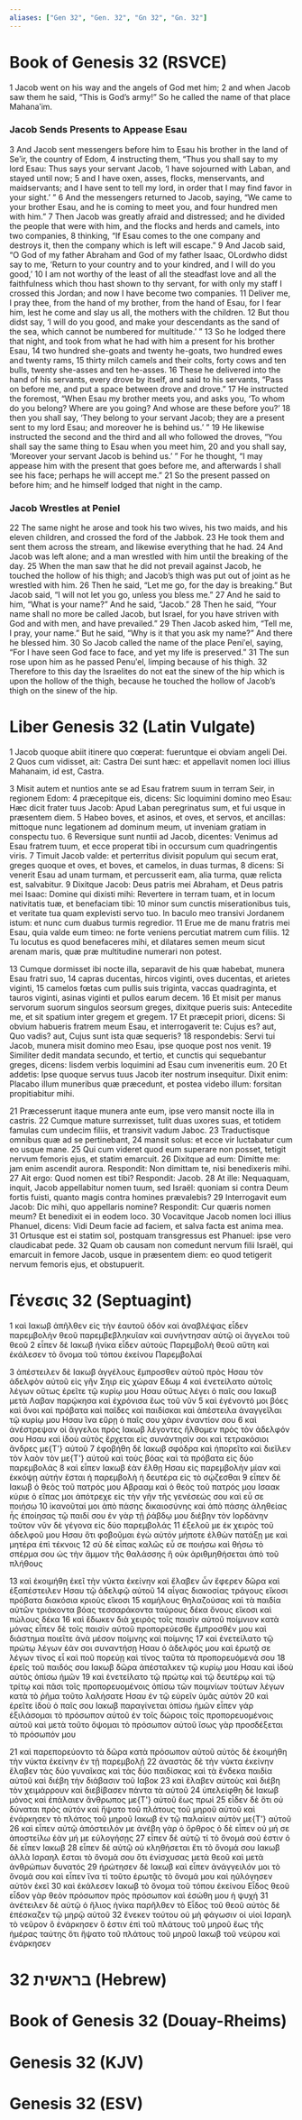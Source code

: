 ```yaml
---
aliases: ["Gen 32", "Gen. 32", "Gn 32", "Gn. 32"]
---
```



# Book of Genesis 32 (RSVCE)

1 Jacob went on his way and the angels of God met him;
2 and when Jacob saw them he said, “This is God’s army!” So he called the name of that place Mahanaʹim.
### Jacob Sends Presents to Appease Esau
3 And Jacob sent messengers before him to Esau his brother in the land of Seʹir, the country of Edom,
4 instructing them, “Thus you shall say to my lord Esau: Thus says your servant Jacob, ‘I have sojourned with Laban, and stayed until now;
5 and I have oxen, asses, flocks, menservants, and maidservants; and I have sent to tell my lord, in order that I may find favor in your sight.’ ”
6 And the messengers returned to Jacob, saying, “We came to your brother Esau, and he is coming to meet you, and four hundred men with him.”
7 Then Jacob was greatly afraid and distressed; and he divided the people that were with him, and the flocks and herds and camels, into two companies,
8 thinking, “If Esau comes to the one company and destroys it, then the company which is left will escape.”
9 And Jacob said, “O God of my father Abraham and God of my father Isaac, OLordwho didst say to me, ‘Return to your country and to your kindred, and I will do you good,’
10 I am not worthy of the least of all the steadfast love and all the faithfulness which thou hast shown to thy servant, for with only my staff I crossed this Jordan; and now I have become two companies.
11 Deliver me, I pray thee, from the hand of my brother, from the hand of Esau, for I fear him, lest he come and slay us all, the mothers with the children.
12 But thou didst say, ‘I will do you good, and make your descendants as the sand of the sea, which cannot be numbered for multitude.’ ”
13 So he lodged there that night, and took from what he had with him a present for his brother Esau,
14 two hundred she-goats and twenty he-goats, two hundred ewes and twenty rams,
15 thirty milch camels and their colts, forty cows and ten bulls, twenty she-asses and ten he-asses.
16 These he delivered into the hand of his servants, every drove by itself, and said to his servants, “Pass on before me, and put a space between drove and drove.”
17 He instructed the foremost, “When Esau my brother meets you, and asks you, ‘To whom do you belong? Where are you going? And whose are these before you?’
18 then you shall say, ‘They belong to your servant Jacob; they are a present sent to my lord Esau; and moreover he is behind us.’ ”
19 He likewise instructed the second and the third and all who followed the droves, “You shall say the same thing to Esau when you meet him,
20 and you shall say, ‘Moreover your servant Jacob is behind us.’ ” For he thought, “I may appease him with the present that goes before me, and afterwards I shall see his face; perhaps he will accept me.”
21 So the present passed on before him; and he himself lodged that night in the camp.
### Jacob Wrestles at Peniel
22 The same night he arose and took his two wives, his two maids, and his eleven children, and crossed the ford of the Jabbok.
23 He took them and sent them across the stream, and likewise everything that he had.
24 And Jacob was left alone; and a man wrestled with him until the breaking of the day.
25 When the man saw that he did not prevail against Jacob, he touched the hollow of his thigh; and Jacob’s thigh was put out of joint as he wrestled with him.
26 Then he said, “Let me go, for the day is breaking.” But Jacob said, “I will not let you go, unless you bless me.”
27 And he said to him, “What is your name?” And he said, “Jacob.”
28 Then he said, “Your name shall no more be called Jacob, but Israel, for you have striven with God and with men, and have prevailed.”
29 Then Jacob asked him, “Tell me, I pray, your name.” But he said, “Why is it that you ask my name?” And there he blessed him.
30 So Jacob called the name of the place Peniʹel, saying, “For I have seen God face to face, and yet my life is preserved.”
31 The sun rose upon him as he passed Penuʹel, limping because of his thigh.
32 Therefore to this day the Israelites do not eat the sinew of the hip which is upon the hollow of the thigh, because he touched the hollow of Jacob’s thigh on the sinew of the hip.


# Liber Genesis 32 (Latin Vulgate)

1 Jacob quoque abiit itinere quo cœperat: fueruntque ei obviam angeli Dei.
2 Quos cum vidisset, ait: Castra Dei sunt hæc: et appellavit nomen loci illius Mahanaim, id est, Castra.

3 Misit autem et nuntios ante se ad Esau fratrem suum in terram Seir, in regionem Edom:
4 præcepitque eis, dicens: Sic loquimini domino meo Esau: Hæc dicit frater tuus Jacob: Apud Laban peregrinatus sum, et fui usque in præsentem diem.
5 Habeo boves, et asinos, et oves, et servos, et ancillas: mittoque nunc legationem ad dominum meum, ut inveniam gratiam in conspectu tuo.
6 Reversique sunt nuntii ad Jacob, dicentes: Venimus ad Esau fratrem tuum, et ecce properat tibi in occursum cum quadringentis viris.
7 Timuit Jacob valde: et perterritus divisit populum qui secum erat, greges quoque et oves, et boves, et camelos, in duas turmas,
8 dicens: Si venerit Esau ad unam turmam, et percusserit eam, alia turma, quæ relicta est, salvabitur.
9 Dixitque Jacob: Deus patris mei Abraham, et Deus patris mei Isaac: Domine qui dixisti mihi: Revertere in terram tuam, et in locum nativitatis tuæ, et benefaciam tibi:
10 minor sum cunctis miserationibus tuis, et veritate tua quam explevisti servo tuo. In baculo meo transivi Jordanem istum: et nunc cum duabus turmis regredior.
11 Erue me de manu fratris mei Esau, quia valde eum timeo: ne forte veniens percutiat matrem cum filiis.
12 Tu locutus es quod benefaceres mihi, et dilatares semen meum sicut arenam maris, quæ præ multitudine numerari non potest.

13 Cumque dormisset ibi nocte illa, separavit de his quæ habebat, munera Esau fratri suo,
14 capras ducentas, hircos viginti, oves ducentas, et arietes viginti,
15 camelos fœtas cum pullis suis triginta, vaccas quadraginta, et tauros viginti, asinas viginti et pullos earum decem.
16 Et misit per manus servorum suorum singulos seorsum greges, dixitque pueris suis: Antecedite me, et sit spatium inter gregem et gregem.
17 Et præcepit priori, dicens: Si obvium habueris fratrem meum Esau, et interrogaverit te: Cujus es? aut, Quo vadis? aut, Cujus sunt ista quæ sequeris?
18 respondebis: Servi tui Jacob, munera misit domino meo Esau, ipse quoque post nos venit.
19 Similiter dedit mandata secundo, et tertio, et cunctis qui sequebantur greges, dicens: Iisdem verbis loquimini ad Esau cum inveneritis eum.
20 Et addetis: Ipse quoque servus tuus Jacob iter nostrum insequitur. Dixit enim: Placabo illum muneribus quæ præcedunt, et postea videbo illum: forsitan propitiabitur mihi.

21 Præcesserunt itaque munera ante eum, ipse vero mansit nocte illa in castris.
22 Cumque mature surrexisset, tulit duas uxores suas, et totidem famulas cum undecim filiis, et transivit vadum Jaboc.
23 Traductisque omnibus quæ ad se pertinebant,
24 mansit solus: et ecce vir luctabatur cum eo usque mane.
25 Qui cum videret quod eum superare non posset, tetigit nervum femoris ejus, et statim emarcuit.
26 Dixitque ad eum: Dimitte me: jam enim ascendit aurora. Respondit: Non dimittam te, nisi benedixeris mihi.
27 Ait ergo: Quod nomen est tibi? Respondit: Jacob.
28 At ille: Nequaquam, inquit, Jacob appellabitur nomen tuum, sed Israël: quoniam si contra Deum fortis fuisti, quanto magis contra homines prævalebis?
29 Interrogavit eum Jacob: Dic mihi, quo appellaris nomine? Respondit: Cur quæris nomen meum? Et benedixit ei in eodem loco.
30 Vocavitque Jacob nomen loci illius Phanuel, dicens: Vidi Deum facie ad faciem, et salva facta est anima mea.
31 Ortusque est ei statim sol, postquam transgressus est Phanuel: ipse vero claudicabat pede.
32 Quam ob causam non comedunt nervum filii Israël, qui emarcuit in femore Jacob, usque in præsentem diem: eo quod tetigerit nervum femoris ejus, et obstupuerit.


# Γένεσις 32 (Septuagint)

1 καὶ Ιακωβ ἀπῆλθεν εἰς τὴν ἑαυτοῦ ὁδόν καὶ ἀναβλέψας εἶδεν παρεμβολὴν θεοῦ παρεμβεβληκυῖαν καὶ συνήντησαν αὐτῷ οἱ ἄγγελοι τοῦ θεοῦ
2 εἶπεν δὲ Ιακωβ ἡνίκα εἶδεν αὐτούς Παρεμβολὴ θεοῦ αὕτη καὶ ἐκάλεσεν τὸ ὄνομα τοῦ τόπου ἐκείνου Παρεμβολαί

3 ἀπέστειλεν δὲ Ιακωβ ἀγγέλους ἔμπροσθεν αὐτοῦ πρὸς Ησαυ τὸν ἀδελφὸν αὐτοῦ εἰς γῆν Σηιρ εἰς χώραν Εδωμ
4 καὶ ἐνετείλατο αὐτοῖς λέγων οὕτως ἐρεῖτε τῷ κυρίῳ μου Ησαυ οὕτως λέγει ὁ παῖς σου Ιακωβ μετὰ Λαβαν παρῴκησα καὶ ἐχρόνισα ἕως τοῦ νῦν
5 καὶ ἐγένοντό μοι βόες καὶ ὄνοι καὶ πρόβατα καὶ παῖδες καὶ παιδίσκαι καὶ ἀπέστειλα ἀναγγεῖλαι τῷ κυρίῳ μου Ησαυ ἵνα εὕρῃ ὁ παῖς σου χάριν ἐναντίον σου
6 καὶ ἀνέστρεψαν οἱ ἄγγελοι πρὸς Ιακωβ λέγοντες ἤλθομεν πρὸς τὸν ἀδελφόν σου Ησαυ καὶ ἰδοὺ αὐτὸς ἔρχεται εἰς συνάντησίν σοι καὶ τετρακόσιοι ἄνδρες με{T'} αὐτοῦ
7 ἐφοβήθη δὲ Ιακωβ σφόδρα καὶ ἠπορεῖτο καὶ διεῖλεν τὸν λαὸν τὸν με{T'} αὐτοῦ καὶ τοὺς βόας καὶ τὰ πρόβατα εἰς δύο παρεμβολάς
8 καὶ εἶπεν Ιακωβ ἐὰν ἔλθῃ Ησαυ εἰς παρεμβολὴν μίαν καὶ ἐκκόψῃ αὐτήν ἔσται ἡ παρεμβολὴ ἡ δευτέρα εἰς τὸ σῴζεσθαι
9 εἶπεν δὲ Ιακωβ ὁ θεὸς τοῦ πατρός μου Αβρααμ καὶ ὁ θεὸς τοῦ πατρός μου Ισαακ κύριε ὁ εἴπας μοι ἀπότρεχε εἰς τὴν γῆν τῆς γενέσεώς σου καὶ εὖ σε ποιήσω
10 ἱκανοῦταί μοι ἀπὸ πάσης δικαιοσύνης καὶ ἀπὸ πάσης ἀληθείας ἧς ἐποίησας τῷ παιδί σου ἐν γὰρ τῇ ῥάβδῳ μου διέβην τὸν Ιορδάνην τοῦτον νῦν δὲ γέγονα εἰς δύο παρεμβολάς
11 ἐξελοῦ με ἐκ χειρὸς τοῦ ἀδελφοῦ μου Ησαυ ὅτι φοβοῦμαι ἐγὼ αὐτόν μήποτε ἐλθὼν πατάξῃ με καὶ μητέρα ἐπὶ τέκνοις
12 σὺ δὲ εἶπας καλῶς εὖ σε ποιήσω καὶ θήσω τὸ σπέρμα σου ὡς τὴν ἄμμον τῆς θαλάσσης ἣ οὐκ ἀριθμηθήσεται ἀπὸ τοῦ πλήθους

13 καὶ ἐκοιμήθη ἐκεῖ τὴν νύκτα ἐκείνην καὶ ἔλαβεν ὧν ἔφερεν δῶρα καὶ ἐξαπέστειλεν Ησαυ τῷ ἀδελφῷ αὐτοῦ
14 αἶγας διακοσίας τράγους εἴκοσι πρόβατα διακόσια κριοὺς εἴκοσι
15 καμήλους θηλαζούσας καὶ τὰ παιδία αὐτῶν τριάκοντα βόας τεσσαράκοντα ταύρους δέκα ὄνους εἴκοσι καὶ πώλους δέκα
16 καὶ ἔδωκεν διὰ χειρὸς τοῖς παισὶν αὐτοῦ ποίμνιον κατὰ μόνας εἶπεν δὲ τοῖς παισὶν αὐτοῦ προπορεύεσθε ἔμπροσθέν μου καὶ διάστημα ποιεῖτε ἀνὰ μέσον ποίμνης καὶ ποίμνης
17 καὶ ἐνετείλατο τῷ πρώτῳ λέγων ἐάν σοι συναντήσῃ Ησαυ ὁ ἀδελφός μου καὶ ἐρωτᾷ σε λέγων τίνος εἶ καὶ ποῦ πορεύῃ καὶ τίνος ταῦτα τὰ προπορευόμενά σου
18 ἐρεῖς τοῦ παιδός σου Ιακωβ δῶρα ἀπέσταλκεν τῷ κυρίῳ μου Ησαυ καὶ ἰδοὺ αὐτὸς ὀπίσω ἡμῶν
19 καὶ ἐνετείλατο τῷ πρώτῳ καὶ τῷ δευτέρῳ καὶ τῷ τρίτῳ καὶ πᾶσι τοῖς προπορευομένοις ὀπίσω τῶν ποιμνίων τούτων λέγων κατὰ τὸ ῥῆμα τοῦτο λαλήσατε Ησαυ ἐν τῷ εὑρεῖν ὑμᾶς αὐτὸν
20 καὶ ἐρεῖτε ἰδοὺ ὁ παῖς σου Ιακωβ παραγίνεται ὀπίσω ἡμῶν εἶπεν γάρ ἐξιλάσομαι τὸ πρόσωπον αὐτοῦ ἐν τοῖς δώροις τοῖς προπορευομένοις αὐτοῦ καὶ μετὰ τοῦτο ὄψομαι τὸ πρόσωπον αὐτοῦ ἴσως γὰρ προσδέξεται τὸ πρόσωπόν μου

21 καὶ παρεπορεύοντο τὰ δῶρα κατὰ πρόσωπον αὐτοῦ αὐτὸς δὲ ἐκοιμήθη τὴν νύκτα ἐκείνην ἐν τῇ παρεμβολῇ
22 ἀναστὰς δὲ τὴν νύκτα ἐκείνην ἔλαβεν τὰς δύο γυναῖκας καὶ τὰς δύο παιδίσκας καὶ τὰ ἕνδεκα παιδία αὐτοῦ καὶ διέβη τὴν διάβασιν τοῦ Ιαβοκ
23 καὶ ἔλαβεν αὐτοὺς καὶ διέβη τὸν χειμάρρουν καὶ διεβίβασεν πάντα τὰ αὐτοῦ
24 ὑπελείφθη δὲ Ιακωβ μόνος καὶ ἐπάλαιεν ἄνθρωπος με{T'} αὐτοῦ ἕως πρωί
25 εἶδεν δὲ ὅτι οὐ δύναται πρὸς αὐτόν καὶ ἥψατο τοῦ πλάτους τοῦ μηροῦ αὐτοῦ καὶ ἐνάρκησεν τὸ πλάτος τοῦ μηροῦ Ιακωβ ἐν τῷ παλαίειν αὐτὸν με{T'} αὐτοῦ
26 καὶ εἶπεν αὐτῷ ἀπόστειλόν με ἀνέβη γὰρ ὁ ὄρθρος ὁ δὲ εἶπεν οὐ μή σε ἀποστείλω ἐὰν μή με εὐλογήσῃς
27 εἶπεν δὲ αὐτῷ τί τὸ ὄνομά σού ἐστιν ὁ δὲ εἶπεν Ιακωβ
28 εἶπεν δὲ αὐτῷ οὐ κληθήσεται ἔτι τὸ ὄνομά σου Ιακωβ ἀλλὰ Ισραηλ ἔσται τὸ ὄνομά σου ὅτι ἐνίσχυσας μετὰ θεοῦ καὶ μετὰ ἀνθρώπων δυνατός
29 ἠρώτησεν δὲ Ιακωβ καὶ εἶπεν ἀνάγγειλόν μοι τὸ ὄνομά σου καὶ εἶπεν ἵνα τί τοῦτο ἐρωτᾷς τὸ ὄνομά μου καὶ ηὐλόγησεν αὐτὸν ἐκεῖ
30 καὶ ἐκάλεσεν Ιακωβ τὸ ὄνομα τοῦ τόπου ἐκείνου Εἶδος θεοῦ εἶδον γὰρ θεὸν πρόσωπον πρὸς πρόσωπον καὶ ἐσώθη μου ἡ ψυχή
31 ἀνέτειλεν δὲ αὐτῷ ὁ ἥλιος ἡνίκα παρῆλθεν τὸ Εἶδος τοῦ θεοῦ αὐτὸς δὲ ἐπέσκαζεν τῷ μηρῷ αὐτοῦ
32 ἕνεκεν τούτου οὐ μὴ φάγωσιν οἱ υἱοὶ Ισραηλ τὸ νεῦρον ὃ ἐνάρκησεν ὅ ἐστιν ἐπὶ τοῦ πλάτους τοῦ μηροῦ ἕως τῆς ἡμέρας ταύτης ὅτι ἥψατο τοῦ πλάτους τοῦ μηροῦ Ιακωβ τοῦ νεύρου καὶ ἐνάρκησεν


# 32 בראשית (Hebrew)


# Book of Genesis 32 (Douay-Rheims)


# Genesis 32 (KJV)


# Genesis 32 (ESV)

